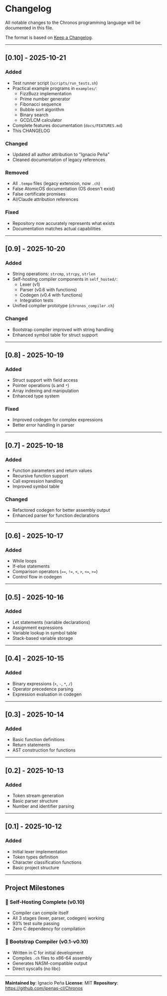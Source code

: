 # Changelog

All notable changes to the Chronos programming language will be documented in this file.

The format is based on [Keep a Changelog](https://keepachangelog.com/en/1.0.0/).

---

## [0.10] - 2025-10-21

### Added
- Test runner script (`scripts/run_tests.sh`)
- Practical example programs in `examples/`:
  - FizzBuzz implementation
  - Prime number generator
  - Fibonacci sequence
  - Bubble sort algorithm
  - Binary search
  - GCD/LCM calculator
- Complete features documentation (`docs/FEATURES.md`)
- This CHANGELOG

### Changed
- Updated all author attribution to "Ignacio Peña"
- Cleaned documentation of legacy references

### Removed
- All `.tempo` files (legacy extension, now `.ch`)
- False AtomicOS documentation (OS doesn't exist)
- False certificate promises
- AI/Claude attribution references

### Fixed
- Repository now accurately represents what exists
- Documentation matches actual capabilities

---

## [0.9] - 2025-10-20

### Added
- String operations: `strcmp`, `strcpy`, `strlen`
- Self-hosting compiler components in `self_hosted/`:
  - Lexer (v1)
  - Parser (v0.6 with functions)
  - Codegen (v0.4 with functions)
  - Integration tests
- Unified compiler prototype (`chronos_compiler.ch`)

### Changed
- Bootstrap compiler improved with string handling
- Enhanced symbol table for struct support

---

## [0.8] - 2025-10-19

### Added
- Struct support with field access
- Pointer operations (`&` and `*`)
- Array indexing and manipulation
- Enhanced type system

### Fixed
- Improved codegen for complex expressions
- Better error handling in parser

---

## [0.7] - 2025-10-18

### Added
- Function parameters and return values
- Recursive function support
- Call expression handling
- Improved symbol table

### Changed
- Refactored codegen for better assembly output
- Enhanced parser for function declarations

---

## [0.6] - 2025-10-17

### Added
- While loops
- If-else statements
- Comparison operators (`==`, `!=`, `<`, `>`, `<=`, `>=`)
- Control flow in codegen

---

## [0.5] - 2025-10-16

### Added
- Let statements (variable declarations)
- Assignment expressions
- Variable lookup in symbol table
- Stack-based variable storage

---

## [0.4] - 2025-10-15

### Added
- Binary expressions (`+`, `-`, `*`, `/`)
- Operator precedence parsing
- Expression evaluation in codegen

---

## [0.3] - 2025-10-14

### Added
- Basic function definitions
- Return statements
- AST construction for functions

---

## [0.2] - 2025-10-13

### Added
- Token stream generation
- Basic parser structure
- Number and identifier parsing

---

## [0.1] - 2025-10-12

### Added
- Initial lexer implementation
- Token types definition
- Character classification functions
- Basic project structure

---

## Project Milestones

### 🎉 Self-Hosting Complete (v0.10)
- Compiler can compile itself
- All 3 stages (lexer, parser, codegen) working
- 93% test suite passing
- Zero C dependency for compilation

### 🚀 Bootstrap Compiler (v0.1-v0.10)
- Written in C for initial development
- Compiles `.ch` files to x86-64 assembly
- Generates NASM-compatible output
- Direct syscalls (no libc)

---

**Maintained by**: Ignacio Peña
**License**: MIT
**Repository**: https://github.com/ipenas-cl/Chronos

